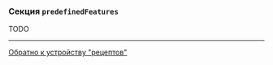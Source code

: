 ### Секция `predefinedFeatures`

TODO

---

[Обратно к устройству "рецептов"](/docs/ru/RECIPE_CONTENT.md)